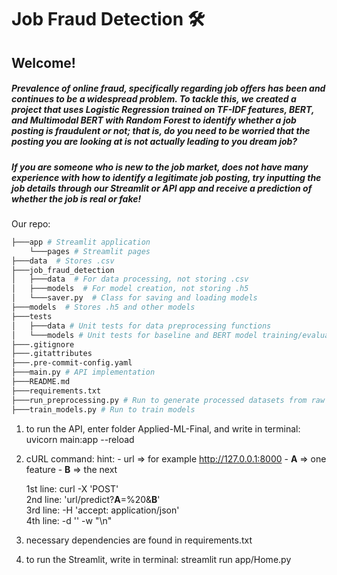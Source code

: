# Job Fraud Detection 🛠️

## Welcome!

##### Prevalence of online fraud, specifically regarding job offers has been and continues to be a widespread problem. To tackle this, we created a project that uses Logistic Regression trained on TF-IDF features, BERT, and Multimodal BERT with Random Forest to identify whether a job posting is fraudulent or not; that is, do you need to be worried that the posting you are looking at is not actually leading to you dream job?

##### If you are someone who is new to the job market, does not have many experience with how to identify a legitimate job posting, try inputting the job details through our Streamlit or API app and receive a prediction of whether the job is real or fake!

Our repo:
```bash
├───app # Streamlit application
    └───pages # Streamlit pages
├───data  # Stores .csv
├───job_fraud_detection
│   ├───data  # For data processing, not storing .csv
│   ├───models  # For model creation, not storing .h5
│   └───saver.py  # Class for saving and loading models
├───models  # Stores .h5 and other models
├───tests
│   ├───data # Unit tests for data preprocessing functions
│   └───models # Unit tests for baseline and BERT model training/evaluation
├───.gitignore
├───.gitattributes
├───.pre-commit-config.yaml
├───main.py # API implementation
├───README.md
├───requirements.txt
├───run_preprocessing.py # Run to generate processed datasets from raw dataset
├───train_models.py # Run to train models
```
1) to run the API, enter folder Applied-ML-Final, and write in terminal: uvicorn main:app --reload
2) cURL command:
    hint:
        - url => for example http://127.0.0.1:8000
        - **A** => one feature
        - **B** => the next

    1st line: curl -X 'POST' \
    2nd line: 'url/predict?**A**=%20&**B**' \
    3rd line: -H 'accept: application/json' \
    4th line: -d '' -w "\n"

3) necessary dependencies are found in requirements.txt

4) to run the Streamlit, write in terminal: streamlit run app/Home.py